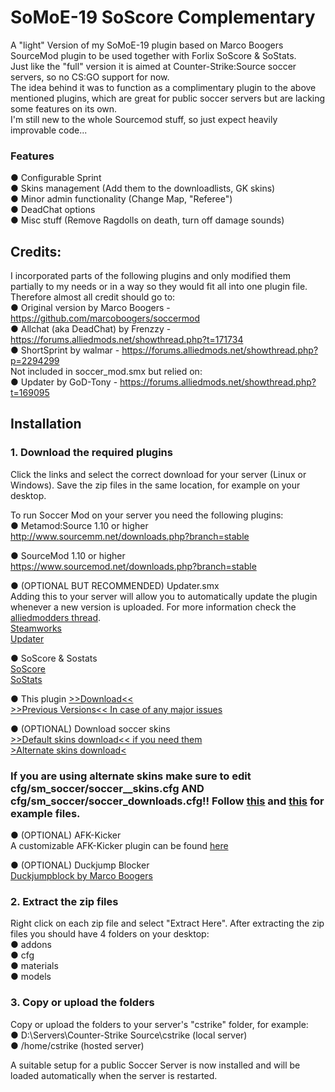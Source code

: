 # SoMoE-19 SoScore Complementary
A "light" Version of my SoMoE-19 plugin based on Marco Boogers SourceMod plugin to be used together with Forlix SoScore & SoStats.  
Just like the "full" version it is aimed at Counter-Strike:Source soccer servers, so no CS:GO support for now.  
The idea behind it was to function as a complimentary plugin to the above mentioned plugins, which are great for public soccer servers but are lacking some features on its own.  
I'm still new to the whole Sourcemod stuff, so just expect heavily improvable code...   

### Features 
  ● Configurable Sprint  
  ● Skins management (Add them to the downloadlists, GK skins)   
  ● Minor admin functionality (Change Map, "Referee")  
  ● DeadChat options  
  ● Misc stuff (Remove Ragdolls on death, turn off damage sounds)    
  
## Credits:
I incorporated parts of the following plugins and only modified them partially to my needs or in a way so they would fit all into one plugin file. Therefore almost all credit should go to:  
  ● Original version by Marco Boogers - https://github.com/marcoboogers/soccermod  
  ● Allchat (aka DeadChat) by Frenzzy - https://forums.alliedmods.net/showthread.php?t=171734  
  ● ShortSprint by walmar - https://forums.alliedmods.net/showthread.php?p=2294299  
  Not included in soccer_mod.smx but relied on:  
  ● Updater by GoD-Tony - https://forums.alliedmods.net/showthread.php?t=169095  
  
## Installation
### 1. Download the required plugins  
Click the links and select the correct download for your server (Linux or Windows). Save the zip files in the same location, for example on your desktop.  

To run Soccer Mod on your server you need the following plugins:  
 ● Metamod:Source 1.10 or higher  
http://www.sourcemm.net/downloads.php?branch=stable  
  
 ● SourceMod 1.10 or higher  
https://www.sourcemod.net/downloads.php?branch=stable  
  
 ● (OPTIONAL BUT RECOMMENDED) Updater.smx  
Adding this to your server will allow you to automatically update the plugin whenever a new version is uploaded. For more information check the [alliedmodders thread](https://forums.alliedmods.net/showthread.php?p=1570806).  
[Steamworks](http://users.alliedmods.net/~kyles/builds/SteamWorks/)  
[Updater](https://bitbucket.org/GoD_Tony/updater/downloads/updater.smx)  
   
 ● SoScore & Sostats  
 [SoScore](http://forlix.org/gameaddons/soscore.shtml)  
 [SoStats](http://forlix.org/gameaddons/sostats.shtml)  
   
 ● This plugin 
[>>Download<<](https://github.com/MK99MA/SoMoE-19-SoScore-addition/blob/master/addons/sourcemod/plugins/soccer_modules.smx)  
[>>Previous Versions<< In case of any major issues](https://github.com/MK99MA/SoMoE-19-SoScore-addition/blob/master/addons/sourcemod/plugins/old/)  
  
 ● (OPTIONAL) Download soccer skins  
 [>>Default skins download<< if you need them](https://github.com/MK99MA/soccermod-2019edit/raw/master/skins/termi/termi_models.zip)  
 [>Alternate skins download<](https://github.com/MK99MA/soccermod-2019edit/tree/master/skins#alternative-skins-screenshots-below)  
### If you are using alternate skins make sure to edit cfg/sm_soccer/soccer__skins.cfg AND cfg/sm_soccer/soccer_downloads.cfg!! Follow [this](https://github.com/MK99MA/soccermod-2019edit/tree/master/skins/EXAMPLE_soccer_mod_skins.cfg) and [this](https://github.com/MK99MA/soccermod-2019edit/blob/master/skins/EXAMPLE_soccer_mod_downloads.cfg) for example files.  

● (OPTIONAL) AFK-Kicker  
A customizable AFK-Kicker plugin can be found [here](https://forums.alliedmods.net/showthread.php?p=708265)  

● (OPTIONAL) Duckjump Blocker  
[Duckjumpblock by Marco Boogers](https://github.com/MK99MA/SoMoE-19-SoScore-addition/blob/master/addons/sourcemod/plugins/duckjumpblocker.smx)
  
### 2. Extract the zip files
Right click on each zip file and select "Extract Here". After extracting the zip files you should have 4 folders on your desktop:  
 ● addons  
 ● cfg  
 ● materials  
 ● models  
  
### 3. Copy or upload the folders
Copy or upload the folders to your server's "cstrike" folder, for example:  
 ● D:\Servers\Counter-Strike Source\cstrike (local server)  
 ● /home/cstrike (hosted server)  
  
A suitable setup for a public Soccer Server is now installed and will be loaded automatically when the server is restarted.
